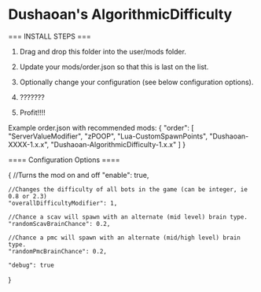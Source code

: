 
# **Dushaoan's AlgorithmicDifficulty**

=== INSTALL STEPS ===

1. Drag and drop this folder into the user/mods folder.
2. Update your mods/order.json so that this is last on the list.
3. Optionally change your configuration (see below configuration options).

4. ???????

5. Profit!!!!

Example order.json with recommended mods:
{
"order": [
"ServerValueModifier",
"zPOOP",
"Lua-CustomSpawnPoints",
"Dushaoan-XXXX-1.x.x",
"Dushaoan-AlgorithmicDifficulty-1.x.x"
]
}



==== Configuration Options ====

{   //Turns the mod on and off
    "enable": true,

    //Changes the difficulty of all bots in the game (can be integer, ie 0.8 or 2.3)
    "overallDifficultyModifier": 1,

    //Chance a scav will spawn with an alternate (mid level) brain type.
    "randomScavBrainChance": 0.2,

    //Chance a pmc will spawn with an alternate (mid/high level) brain type.
    "randomPmcBrainChance": 0.2,

    "debug": true
}